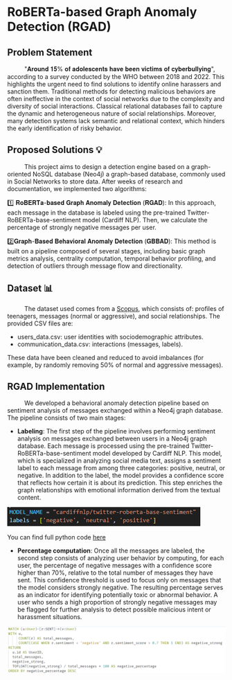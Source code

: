 # RoBERTa-based Graph Anomaly Detection (RGAD)

## Problem Statement 
&nbsp;&nbsp;&nbsp;&nbsp;&nbsp;&nbsp;&nbsp;&nbsp;&nbsp;&nbsp;"𝐀𝐫𝐨𝐮𝐧𝐝 𝟏𝟓% 𝐨𝐟 𝐚𝐝𝐨𝐥𝐞𝐬𝐜𝐞𝐧𝐭𝐬 𝐡𝐚𝐯𝐞 𝐛𝐞𝐞𝐧 𝐯𝐢𝐜𝐭𝐢𝐦𝐬 𝐨𝐟 𝐜𝐲𝐛𝐞𝐫𝐛𝐮𝐥𝐥𝐲𝐢𝐧𝐠", according to a survey conducted by the WHO between 2018 and 2022. This highlights the urgent need to find solutions to identify online harassers and sanction them. Traditional methods for detecting malicious behaviors are often ineffective in the context of social networks due to the complexity and diversity of social interactions. Classical relational databases fail to capture the dynamic and heterogeneous nature of social relationships. Moreover, many detection systems lack semantic and relational context, which hinders the early identification of risky behavior.

## Proposed Solutions 💡

&nbsp;&nbsp;&nbsp;&nbsp;&nbsp;&nbsp;&nbsp;&nbsp;&nbsp;&nbsp;This project aims to design a detection engine based on a graph-oriented NoSQL database (Neo4j) a graph-based database, commonly used in Social Networks to store data. After weeks of research and documentation, we implemented two algorithms:

1️⃣ 𝐑𝐨𝐁𝐄𝐑𝐓𝐚-𝐛𝐚𝐬𝐞𝐝 𝐆𝐫𝐚𝐩𝐡 𝐀𝐧𝐨𝐦𝐚𝐥𝐲 𝐃𝐞𝐭𝐞𝐜𝐭𝐢𝐨𝐧 (𝐑𝐆𝐀𝐃): In this approach, each message in the database is labeled using the pre-trained Twitter-RoBERTa-base-sentiment model (Cardiff NLP). Then, we calculate the percentage of strongly negative messages per user.

2️⃣𝐆𝐫𝐚𝐩𝐡-𝐁𝐚𝐬𝐞𝐝 𝐁𝐞𝐡𝐚𝐯𝐢𝐨𝐫𝐚𝐥 𝐀𝐧𝐨𝐦𝐚𝐥𝐲 𝐃𝐞𝐭𝐞𝐜𝐭𝐢𝐨𝐧 (𝐆𝐁𝐁𝐀𝐃): This method is built on a pipeline composed of several stages, including basic graph metrics analysis, centrality computation, temporal behavior profiling, and detection of outliers through message flow and directionality.

## Dataset 📊

&nbsp;&nbsp;&nbsp;&nbsp;&nbsp;&nbsp;&nbsp;&nbsp;&nbsp;&nbsp;The dataset used comes from a [Scopus](https://www.scopus.com/home.uri), which consists of: profiles of teenagers, messages
(normal or aggressive), and social relationships. The provided CSV files are:

* users_data.csv: user identities with sociodemographic attributes.
* communication_data.csv: interactions (messages, labels).

These data have been cleaned and reduced to avoid imbalances (for example, by randomly
removing 50% of normal and aggressive messages).

## RGAD Implementation

&nbsp;&nbsp;&nbsp;&nbsp;&nbsp;&nbsp;&nbsp;&nbsp;&nbsp;&nbsp;We developed a behavioral anomaly detection pipeline based on sentiment analysis of messages exchanged within a Neo4j graph database. The pipeline consists of two main stages:

* **Labeling**: The first step of the pipeline involves performing sentiment analysis on
messages exchanged between users in a Neo4j graph database. Each message is
processed using the pre-trained Twitter-RoBERTa-base-sentiment model developed
by Cardiff NLP. This model, which is specialized in analyzing social media text,
assigns a sentiment label to each message from among three categories: positive,
neutral, or negative. In addition to the label, the model provides a confidence score
that reflects how certain it is about its prediction. This step enriches the graph
relationships with emotional information derived from the textual content.

![](assets/modelname.png)

You can find full python code [here](sentiment_annotator.py) 


* **Percentage computation**: Once all the messages are labeled, the second step
consists of analyzing user behavior by computing, for each user, the percentage of
negative messages with a confidence score higher than 70%, relative to the total
number of messages they have sent. This confidence threshold is used to focus only
on messages that the model considers strongly negative. The resulting percentage
serves as an indicator for identifying potentially toxic or abnormal behavior. A
user who sends a high proportion of strongly negative messages may be flagged for
further analysis to detect possible malicious intent or harassment situations.

![](assets/request.png)
